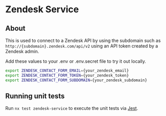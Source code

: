 # Zendesk Service

## About

This is used to connect to a Zendesk API by using the subdomain such as `http://{subdomain}.zendesk.com/api/v2` using an API token created by a Zendesk admin.

Add these values to your .env or .env.secret file to try it out locally.

```bash
export ZENDESK_CONTACT_FORM_EMAIL={your_zendesk_email}
export ZENDESK_CONTACT_FORM_TOKEN={your_zendesk_token}
export ZENDESK_CONTACT_FORM_SUBDOMAIN={your_zendesk_subdomain}
```

## Running unit tests

Run `nx test zendesk-service` to execute the unit tests via [Jest](https://jestjs.io).
